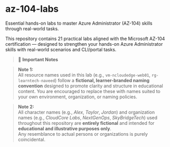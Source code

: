 # az-104-labs
Essential hands-on labs to master Azure Administrator (AZ-104) skills through real-world tasks.

This repository contains 21 practical labs aligned with the Microsoft AZ-104 certification — designed to strengthen your hands-on Azure Administrator skills with real-world scenarios and CLI/portal tasks.




> 📘 **Important Notes**

> **Note 1:**  
> All resource names used in this lab (e.g., `vm-ncloudedge-web01`, `rg-learntech-naveed`) follow a **fictional, learner-branded naming convention** designed to promote clarity and structure in educational content. You are encouraged to replace these with names suited to your own environment, organization, or naming policies.

> **Note 2:**  
> All character names (e.g., *Alex*, *Taylor*, *Jordan*) and organization names (e.g., *CloudCore Labs*, *NextGenOps*, *SkyBridgeTech*) used throughout this repository are **entirely fictional** and intended for **educational and illustrative purposes only**.  
> Any resemblance to actual persons or organizations is purely coincidental.

